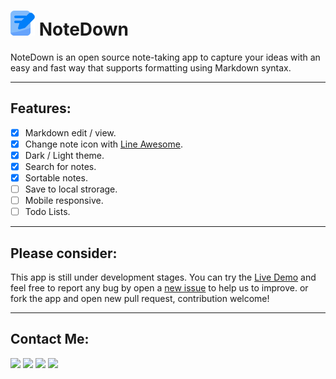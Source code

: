 # ![logo](logo.svg) NoteDown 
NoteDown is an open source note-taking app to capture your ideas with an easy and fast way that supports formatting using Markdown syntax.


---
## Features: 
- [x] Markdown edit / view.
- [x] Change note icon with [Line Awesome](https://icons8.com/line-awesome).
- [x] Dark / Light theme.
- [x] Search for notes.
- [x] Sortable notes.
- [ ] Save to local strorage.
- [ ] Mobile responsive.
- [ ] Todo Lists. 

---
## Please consider:
This app is still under development stages. You can try the [Live Demo](https://mhmdali102.github.io/NoteDown/) and feel free to report any bug by open a [new issue](https://github.com/mhmdali102/notedown/issues) to help us to improve. or fork the app and open new pull request, contribution welcome!

---

## Contact Me:
[![](https://img.shields.io/badge/Gmail-D14836?style=for-the-badge&logo=gmail&logoColor=white)](mailto:mhmdalihsen102@gmail.com) 
[![](https://img.shields.io/badge/Twitter-1DA1F2?style=for-the-badge&logo=twitter&logoColor=white)](https://twitter.com/MhmdAliHsen)
[![](https://img.shields.io/badge/LinkedIn-0077B5?style=for-the-badge&logo=linkedin&logoColor=white)](https://www.linkedin.com/in/mhmd-ali-hsen-66b0671b7/)
[![](https://img.shields.io/badge/Discord-7289DA?style=for-the-badge&logo=discord&logoColor=white)](https://discordapp.com/users/404595695195258880/)
